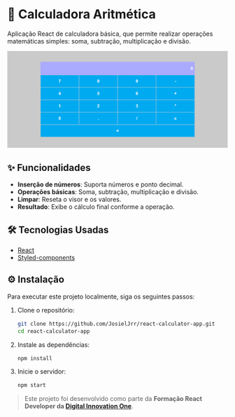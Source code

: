# 🧮 Calculadora Aritmética  

Aplicação React de calculadora básica, que permite realizar operações matemáticas simples: soma, subtração, multiplicação e divisão.

<div align="center">
  <img src="./public/calculator.PNG" alt="Interface da Calculadora" width="600px">
</div>

## ✨ Funcionalidades

- **Inserção de números**: Suporta números e ponto decimal.
- **Operações básicas**: Soma, subtração, multiplicação e divisão.
- **Limpar**: Reseta o visor e os valores.
- **Resultado**: Exibe o cálculo final conforme a operação.

## 🛠 Tecnologias Usadas

- [React](https://conf.react.dev/)
- [Styled-components](https://styled-components.com/)

## ⚙️ Instalação

Para executar este projeto localmente, siga os seguintes passos:

1. Clone o repositório:
    ```bash
    git clone https://github.com/JosielJrr/react-calculator-app.git
    cd react-calculator-app
    ```
2. Instale as dependências:
    ```bash
    npm install
    ```
3. Inicie o servidor:
    ```bash
    npm start
    ```

> Este projeto foi desenvolvido como parte da **Formação React Developer da [Digital Innovation One](https://www.dio.me/)**.
